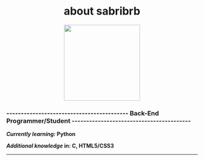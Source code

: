 
  <h1 align="center">about sabribrb</h1>
  
<p align=center >
  
<img src="https://64.media.tumblr.com/74cb75942e9a2aa85d38950c9e6b3ed6/tumblr_nyhn8f3Eeb1rtmkupo1_500.gif" height= 200px  >
</p>

  ### ------------------------------------------ Back-End Programmer/Student -----------------------------------------
  ***Currently learning:* Python**
  
  ***Additional knowledge* in: C, HTML5/CSS3**


  
***

